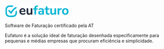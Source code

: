 <p>
  <picture>
    <source media="(prefers-color-scheme: dark)" srcset="../images/logo_dark.png">
    <source media="(prefers-color-scheme: light)" srcset="../images/logo_light.png">
    <img src="../images/logo_light.png">
  </picture>
</p>

Software de Faturação certificado pela AT

Eufaturo é a solução ideal de faturação desenhada especificamente para pequenas e médias empresas que procuram eficiência e simplicidade.
